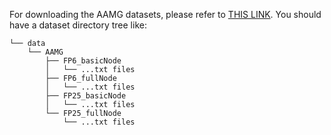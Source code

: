 For downloading the AAMG datasets, please refer to [THIS LINK](https://).
You should have a dataset directory tree like:

```
└── data
    └── AAMG
        ├── FP6_basicNode
        │   └── ...txt files
        ├── FP6_fullNode
        │   └── ...txt files
        ├── FP25_basicNode
        │   └── ...txt files
        └── FP25_fullNode
            └── ...txt files
